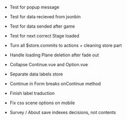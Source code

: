 - Test for popup message

- Test for data recieved from jsonbin

- Test for data sended after game

- Test for next correct Stage loaded

- Turn all $store.commits to actions + cleaning store part

- Handle loading Plane deletion after fade out

- Collapse Continue.vue and Option.vue

- Separate data labels store

- Continue in Form breaks onContinue method

- Finish label traduction

- Fix css scene options on mobile

- Survey / About save indexes decisions, not contents